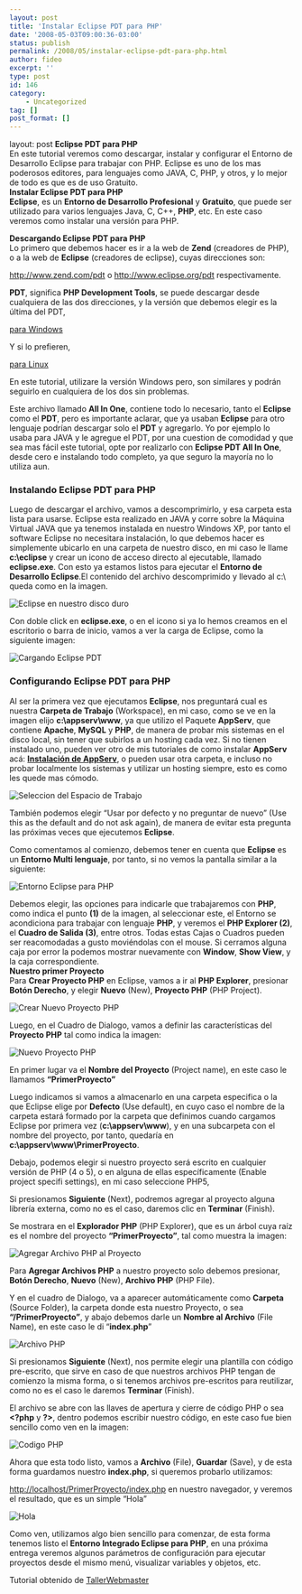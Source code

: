 ```yaml
---
layout: post
title: 'Instalar Eclipse PDT para PHP'
date: '2008-05-03T09:00:36-03:00'
status: publish
permalink: /2008/05/instalar-eclipse-pdt-para-php.html
author: fideo
excerpt: ''
type: post
id: 146
category:
    - Uncategorized
tag: []
post_format: []
---
```

layout: post
**Eclipse PDT para PHP**  
En este tutorial veremos como descargar, instalar y configurar el Entorno de Desarrollo Eclipse para trabajar con PHP. Eclipse es uno de los mas poderosos editores, para lenguajes como JAVA, C, PHP, y otros, y lo mejor de todo es que es de uso Gratuito.  
**Instalar Eclipse PDT para PHP**  
**Eclipse**, es un **Entorno de Desarrollo Profesional** y **Gratuito**, que puede ser utilizado para varios lenguajes Java, C, C++, **PHP**, etc. En este caso veremos como instalar una versión para PHP.  
  
**Descargando Eclipse PDT para PHP**  
Lo primero que debemos hacer es ir a la web de **Zend** (creadores de PHP), o a la web de **Eclipse** (creadores de eclipse), cuyas direcciones son:

<http://www.zend.com/pdt> o <http://www.eclipse.org/pdt> respectivamente.

**PDT**, significa **PHP Development Tools**, se puede descargar desde cualquiera de las dos direcciones, y la versión que debemos elegir es la última del PDT,

[para Windows](http://downloads.zend.com/pdt/all-in-one/pdt-1.0.0.R20070917-debugger-5.2.10.v20070905-all-in-one-win32.zip)

Y si lo prefieren,

[para Linux](http://downloads.zend.com/pdt/all-in-one/pdt-1.0.0.R20070917-debugger-5.2.10.v20070905-all-in-one-linux-gtk.tar.gz)

En este tutorial, utilizare la versión Windows pero, son similares y podrán seguirlo en cualquiera de los dos sin problemas.

Este archivo llamado **All In One**, contiene todo lo necesario, tanto el **Eclipse** como el **PDT**, pero es importante aclarar, que ya usaban **Eclipse** para otro lenguaje podrían descargar solo el **PDT** y agregarlo. Yo por ejemplo lo usaba para JAVA y le agregue el PDT, por una cuestion de comodidad y que sea mas fácil este tutorial, opte por realizarlo con **Eclipse PDT All In One**, desde cero e instalando todo completo, ya que seguro la mayoría no lo utiliza aun.

### Instalando Eclipse PDT para PHP

Luego de descargar el archivo, vamos a descomprimirlo, y esa carpeta esta lista para usarse. Eclipse esta realizado en JAVA y corre sobre la Máquina Virtual JAVA que ya tenemos instalada en nuestro Windows XP, por tanto el software Eclipse no necesitara instalación, lo que debemos hacer es simplemente ubicarlo en una carpeta de nuestro disco, en mi caso le llame **c:\\eclipse** y crear un icono de acceso directo al ejecutable, llamado **eclipse.exe**. Con esto ya estamos listos para ejecutar el **Entorno de Desarrollo Eclipse**.El contenido del archivo descomprimido y llevado al c:\\ queda como en la imagen.

![Eclipse en nuestro disco duro](http://www.tallerwebmaster.com/imgarticulos/125/carpeta-eclipse.gif)

Con doble click en **eclipse.exe**, o en el icono si ya lo hemos creamos en el escritorio o barra de inicio, vamos a ver la carga de Eclipse, como la siguiente imagen:

![Cargando Eclipse PDT](http://www.tallerwebmaster.com/imgarticulos/125/ejecutar-eclipse.jpg)

### Configurando Eclipse PDT para PHP

Al ser la primera vez que ejecutamos **Eclipse**, nos preguntará cual es nuestra **Carpeta de Trabajo** (Workspace), en mi caso, como se ve en la imagen elijo **c:\\appserv\\www**, ya que utilizo el Paquete **AppServ**, que contiene **Apache**, **MySQL** y **PHP**, de manera de probar mis sistemas en el disco local, sin tener que subirlos a un hosting cada vez. Si no tienen instalado uno, pueden ver otro de mis tutoriales de como instalar **AppServ** acá: [**Instalación de AppServ**](http://www.tallerwebmaster.com/Tutorial-Instalacion-de-AppServ-PHP-Apache-MySQL-c-67.html), o pueden usar otra carpeta, e incluso no probar localmente los sistemas y utilizar un hosting siempre, esto es como les quede mas cómodo.

![Seleccion del Espacio de Trabajo](http://www.tallerwebmaster.com/imgarticulos/125/espacio-trabajo.gif)

También podemos elegir “Usar por defecto y no preguntar de nuevo” (Use this as the default and do not ask again), de manera de evitar esta pregunta las próximas veces que ejecutemos **Eclipse**.

Como comentamos al comienzo, debemos tener en cuenta que **Eclipse** es un **Entorno Multi lenguaje**, por tanto, si no vemos la pantalla similar a la siguiente:

![Entorno Eclipse para PHP](http://www.tallerwebmaster.com/imgarticulos/125/entorno-eclipse.gif)

Debemos elegir, las opciones para indicarle que trabajaremos con **PHP**, como indica el punto **(1)** de la imagen, al seleccionar este, el Entorno se acondiciona para trabajar con lenguaje **PHP**, y veremos el **PHP Explorer (2)**, el **Cuadro de Salida (3)**, entre otros. Todas estas Cajas o Cuadros pueden ser reacomodadas a gusto moviéndolas con el mouse. Si cerramos alguna caja por error la podemos mostrar nuevamente con **Window**, **Show View**, y la caja correspondiente.  
**Nuestro primer Proyecto**  
Para **Crear Proyecto PHP** en Eclipse, vamos a ir al **PHP Explorer**, presionar **Botón Derecho**, y elegir **Nuevo** (New), **Proyecto PHP** (PHP Project).

![Crear Nuevo Proyecto PHP](http://www.tallerwebmaster.com/imgarticulos/125/proyecto-php.gif)

Luego, en el Cuadro de Dialogo, vamos a definir las características del **Proyecto PHP** tal como indica la imagen:

![Nuevo Proyecto PHP](http://www.tallerwebmaster.com/imgarticulos/125/nombre-proyecto.gif)

En primer lugar va el **Nombre del Proyecto** (Project name), en este caso le llamamos **“PrimerProyecto”**

Luego indicamos si vamos a almacenarlo en una carpeta especifica o la que Eclipse elige por **Defecto** (Use default), en cuyo caso el nombre de la carpeta estará formado por la carpeta que definimos cuando cargamos Eclipse por primera vez (**c:\\appserv\\www**), y en una subcarpeta con el nombre del proyecto, por tanto, quedaría en **c:\\appserv\\www\\PrimerProyecto**.

Debajo, podemos elegir si nuestro proyecto será escrito en cualquier versión de PHP (4 o 5), o en alguna de ellas específicamente (Enable project specifi settings), en mi caso seleccione PHP5,

Si presionamos **Siguiente** (Next), podremos agregar al proyecto alguna librería externa, como no es el caso, daremos clic en **Terminar** (Finish).

Se mostrara en el **Explorador PHP** (PHP Explorer), que es un árbol cuya raíz es el nombre del proyecto **“PrimerProyecto”**, tal como muestra la imagen:

![Agregar Archivo PHP al Proyecto](http://www.tallerwebmaster.com/imgarticulos/125/archivo-php.gif)

Para **Agregar Archivos PHP** a nuestro proyecto solo debemos presionar, **Botón Derecho**, **Nuevo** (New), **Archivo PHP** (PHP File).

Y en el cuadro de Dialogo, va a aparecer automáticamente como **Carpeta** (Source Folder), la carpeta donde esta nuestro Proyecto, o sea **“/PrimerProyecto”**, y abajo debemos darle un **Nombre al Archivo** (File Name), en este caso le di “**index.php**”

![Archivo PHP](http://www.tallerwebmaster.com/imgarticulos/125/nuevo-php.gif)

Si presionamos **Siguiente** (Next), nos permite elegir una plantilla con código pre-escrito, que sirve en caso de que nuestros archivos PHP tengan de comienzo la misma forma, o si tenemos archivos pre-escritos para reutilizar, como no es el caso le daremos **Terminar** (Finish).

El archivo se abre con las llaves de apertura y cierre de código PHP o sea **&lt;?php** y **?&gt;**, dentro podemos escribir nuestro código, en este caso fue bien sencillo como ven en la imagen:

![Codigo PHP](http://www.tallerwebmaster.com/imgarticulos/125/proyecto-hola.gif)

Ahora que esta todo listo, vamos a **Archivo** (File), **Guardar** (Save), y de esta forma guardamos nuestro **index.php**, si queremos probarlo utilizamos:

<http://localhost/PrimerProyecto/index.php> en nuestro navegador, y veremos el resultado, que es un simple “Hola”

![Hola](http://www.tallerwebmaster.com/imgarticulos/125/resultado-final.gif)

Como ven, utilizamos algo bien sencillo para comenzar, de esta forma tenemos listo el **Entorno Integrado Eclipse para PHP**, en una próxima entrega veremos algunos parámetros de configuración para ejecutar proyectos desde el mismo menú, visualizar variables y objetos, etc.

Tutorial obtenido de [TallerWebmaster](http://www.tallerwebmaster.com/Tutorial-Instalar-Eclipse-PDT-para-PHP-c-125.htm "TallerWebmaster")